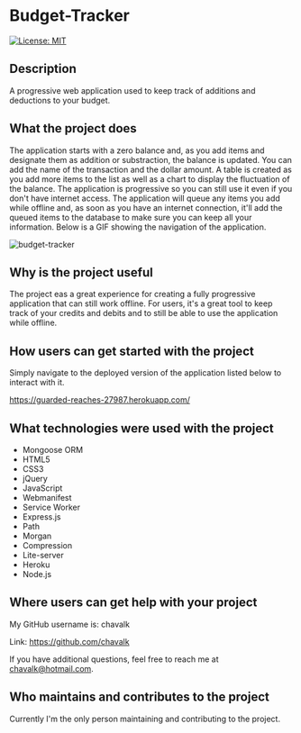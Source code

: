 # Budget-Tracker

[![License: MIT](https://img.shields.io/badge/License-MIT-yellow.svg)](https://opensource.org/licenses/MIT)

## Description

A progressive web application used to keep track of additions and deductions to your budget.

## What the project does

The application starts with a zero balance and, as you add items and designate them as addition or substraction, the balance is updated. You can add the name of the transaction and the dollar amount. A table is created as you add more items to the list as well as a chart to display the fluctuation of the balance. The application is progressive so you can still use it even if you don't have internet access. The application will queue any items you add while offline and, as soon as you have an internet connection, it'll add the queued items to the database to make sure you can keep all your information. Below is a GIF showing the navigation of the application.

![budget-tracker](./public/assets/images/budget-tracker.gif)

## Why is the project useful

The project eas a great experience for creating a fully progressive application that can still work offline. For users, it's a great tool to keep track of your credits and debits and to still be able to use the application while offline.

## How users can get started with the project

Simply navigate to the deployed version of the application listed below to interact with it.

https://guarded-reaches-27987.herokuapp.com/

## What technologies were used with the project

* Mongoose ORM
* HTML5
* CSS3
* jQuery
* JavaScript
* Webmanifest
* Service Worker
* Express.js
* Path
* Morgan
* Compression
* Lite-server
* Heroku
* Node.js

## Where users can get help with your project

My GitHub username is: chavalk

Link: https://github.com/chavalk

If you have additional questions, feel free to reach me at chavalk@hotmail.com.

## Who maintains and contributes to the project

Currently I'm the only person maintaining and contributing to the project.